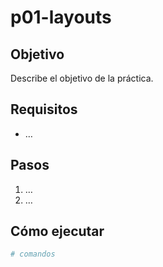 # p01-layouts

## Objetivo
Describe el objetivo de la práctica.

## Requisitos
- …

## Pasos
1. …
2. …

## Cómo ejecutar
```bash
# comandos
```
